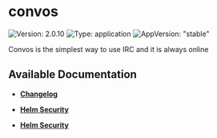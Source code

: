 # convos

![Version: 2.0.10](https://img.shields.io/badge/Version-2.0.10-informational?style=flat-square) ![Type: application](https://img.shields.io/badge/Type-application-informational?style=flat-square) ![AppVersion: "stable"](https://img.shields.io/badge/AppVersion-"stable"-informational?style=flat-square)

Convos is the simplest way to use IRC and it is always online

## Available Documentation

- [**Changelog**](CHANGELOG)

- [**Helm Security**](container-security)

- [**Helm Security**](helm-security)

